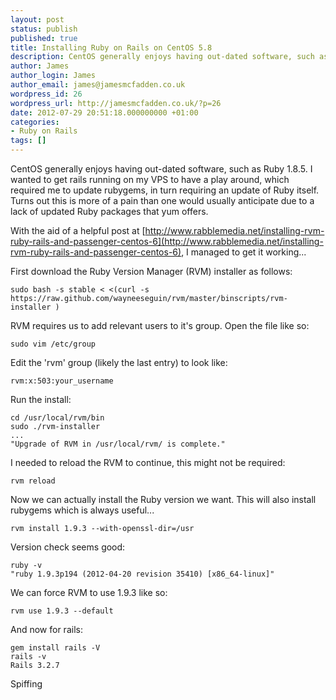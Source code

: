 ```yaml
---
layout: post
status: publish
published: true
title: Installing Ruby on Rails on CentOS 5.8
description: CentOS generally enjoys having out-dated software, such as Ruby 1.8.5. I wanted to get rails running on my VPS to have a play around, which required me to update rubygems and ruby
author: James
author_login: James
author_email: james@jamesmcfadden.co.uk
wordpress_id: 26
wordpress_url: http://jamesmcfadden.co.uk/?p=26
date: 2012-07-29 20:51:18.000000000 +01:00
categories:
- Ruby on Rails
tags: []
---
```

CentOS generally enjoys having out-dated software, such as Ruby 1.8.5. I wanted to get rails running on my VPS to have a play around, which required me to update rubygems, in turn requiring an update of Ruby itself. Turns out this is more of a pain than one would usually anticipate due to a lack of updated Ruby packages that yum offers.

With the aid of a helpful post at [http://www.rabblemedia.net/installing-rvm-ruby-rails-and-passenger-centos-6](http://www.rabblemedia.net/installing-rvm-ruby-rails-and-passenger-centos-6), I managed to get it working...

First download the Ruby Version Manager (RVM) installer as follows:

    sudo bash -s stable < <(curl -s https://raw.github.com/wayneeseguin/rvm/master/binscripts/rvm-installer )

RVM requires us to add relevant users to it's group. Open the file like so:

    sudo vim /etc/group

Edit the 'rvm' group (likely the last entry) to look like:

    rvm:x:503:your_username

Run the install:

    cd /usr/local/rvm/bin
    sudo ./rvm-installer
    ...
    "Upgrade of RVM in /usr/local/rvm/ is complete."

I needed to reload the RVM to continue, this might not be required:

    rvm reload

Now we can actually install the Ruby version we want. This will also install rubygems which is always useful...

    rvm install 1.9.3 --with-openssl-dir=/usr

Version check seems good:

    ruby -v
    "ruby 1.9.3p194 (2012-04-20 revision 35410) [x86_64-linux]"

We can force RVM to use 1.9.3 like so:

    rvm use 1.9.3 --default

And now for rails:

    gem install rails -V
    rails -v
    Rails 3.2.7

Spiffing
